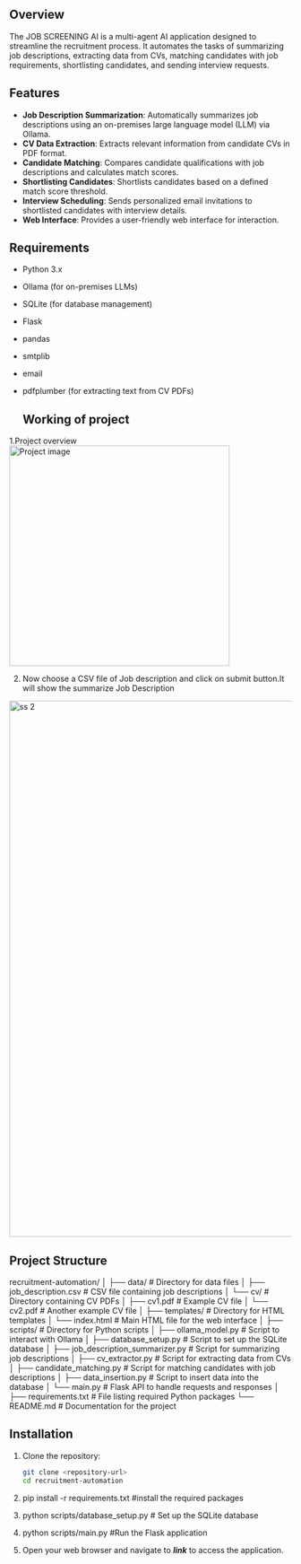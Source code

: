 
## Overview

The JOB SCREENING AI is a multi-agent AI application designed to streamline the recruitment process. It automates the tasks of summarizing job descriptions, extracting data from CVs, matching candidates with job requirements, shortlisting candidates, and sending interview requests.

## Features

- **Job Description Summarization**: Automatically summarizes job descriptions using an on-premises large language model (LLM) via Ollama.
- **CV Data Extraction**: Extracts relevant information from candidate CVs in PDF format.
- **Candidate Matching**: Compares candidate qualifications with job descriptions and calculates match scores.
- **Shortlisting Candidates**: Shortlists candidates based on a defined match score threshold.
- **Interview Scheduling**: Sends personalized email invitations to shortlisted candidates with interview details.
- **Web Interface**: Provides a user-friendly web interface for interaction.

## Requirements

- Python 3.x
- Ollama (for on-premises LLMs)
- SQLite (for database management)
- Flask
- pandas
- smtplib
- email
- pdfplumber (for extracting text from CV PDFs)

  ## Working of project 

1.Project overview
<img width="393" alt="Project image" src="https://github.com/user-attachments/assets/78b311a4-b5b9-49b8-af88-79cb8ed3431e" />

2. Now choose a CSV file of Job description and click on submit button.It will show the summarize Job Description
<img width="956" alt="ss 2" src="https://github.com/user-attachments/assets/30f373fc-0b58-4fbb-850c-6ce071fd33c6" />



## Project Structure
recruitment-automation/
│
├── data/                        # Directory for data files
│   ├── job_description.csv      # CSV file containing job descriptions
│   └── cv/                     # Directory containing CV PDFs
│       ├── cv1.pdf              # Example CV file
│       └── cv2.pdf              # Another example CV file
│
├── templates/                   # Directory for HTML templates
│   └── index.html               # Main HTML file for the web interface
│
├── scripts/                     # Directory for Python scripts
│   ├── ollama_model.py          # Script to interact with Ollama 
│   ├── database_setup.py        # Script to set up the SQLite database
│   ├── job_description_summarizer.py  # Script for summarizing job descriptions
│   ├── cv_extractor.py          # Script for extracting data from CVs
│   ├── candidate_matching.py     # Script for matching candidates with job descriptions
│   ├── data_insertion.py         # Script to insert data into the database
│   └── main.py                  # Flask API to handle requests and responses
│
├── requirements.txt             # File listing required Python packages
└── README.md                    # Documentation for the project



## Installation

1. Clone the repository:
   ```bash
   git clone <repository-url>
   cd recruitment-automation

2. pip install -r requirements.txt                 #install the required packages


3. python scripts/database_setup.py                # Set up the SQLite database

4. python scripts/main.py                          #Run the Flask application

5. Open your web browser and navigate to ***link*** to access the application.




